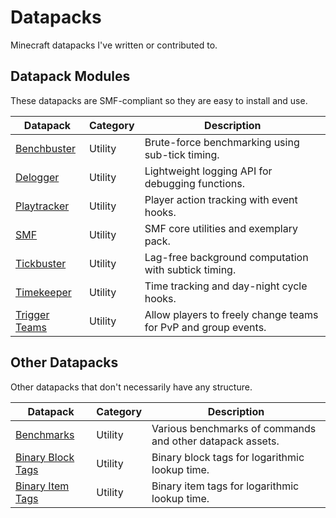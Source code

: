 # Datapacks
Minecraft datapacks I've written or contributed to.

## Datapack Modules
These datapacks are SMF-compliant so they are easy to install and use.

Datapack        | Category  | Description
--------------- | --------- | -----------
[Benchbuster]   | Utility   | Brute-force benchmarking using sub-tick timing.
[Delogger]      | Utility   | Lightweight logging API for debugging functions.
[Playtracker]   | Utility   | Player action tracking with event hooks.
[SMF]           | Utility   | SMF core utilities and exemplary pack.
[Tickbuster]    | Utility   | Lag-free background computation with subtick timing.
[Timekeeper]    | Utility   | Time tracking and day-night cycle hooks.
[Trigger Teams] | Utility   | Allow players to freely change teams for PvP and group events.

## Other Datapacks
Other datapacks that don't necessarily have any structure.

Datapack            | Category  | Description
------------------- | --------- | -----------
[Benchmarks]        | Utility   | Various benchmarks of commands and other datapack assets.
[Binary Block Tags] | Utility   | Binary block tags for logarithmic lookup time.
[Binary Item Tags]  | Utility   | Binary item tags for logarithmic lookup time.

[Benchbuster]: https://github.com/Arcensoth/benchbuster-datapack
[Delogger]: https://github.com/Arcensoth/delogger-datapack
[Playtracker]: https://github.com/Arcensoth/playtracker-datapack
[SMF]: https://github.com/Arcensoth/smf-datapack
[Tickbuster]: https://github.com/Arcensoth/tickbuster-datapack
[Timekeeper]: https://github.com/Arcensoth/timekeeper-datapack
[Trigger Teams]: https://github.com/Arcensoth/trigger-teams-datapack
[Benchmarks]: https://github.com/Arcensoth/benchmarks-datapack
[Binary Block Tags]: https://github.com/Arcensoth/binary-block-tags-datapack
[Binary Item Tags]: https://github.com/Arcensoth/binary-item-tags-datapack
